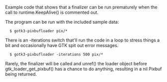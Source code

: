Example code that shows that a finalizer can be run prematurely when
the call to runtime.KeepAlive() is commented out.

The program can be run with the included sample data:
```shell
  $ gotk3-pixbufloader pix/*
```

There is an -iterations switch that'll run the code in a loop to stress
things a bit and occasionally have GTK spit out error messages. 
```shell
  $ gotk3-pixbufloader -iterations 500 pix/*
```

Rarely, the finalizer will be called and unref() the loader object
before gtk_loader_get_pixbuf() has a chance to do anything, resulting
in a nil Pixbuf being returned.
